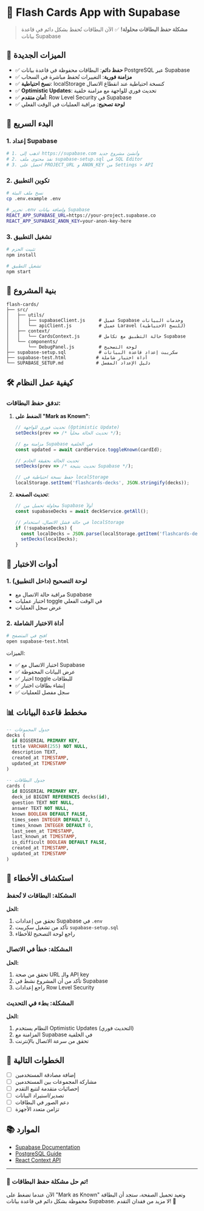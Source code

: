 # 🎴 Flash Cards App with Supabase

> **مشكلة حفظ البطاقات محلولة!** ✅ الآن البطاقات تُحفظ بشكل دائم في قاعدة بيانات Supabase

## 🌟 الميزات الجديدة

- ✅ **حفظ دائم**: البطاقات محفوظة في قاعدة بيانات PostgreSQL عبر Supabase
- ✅ **مزامنة فورية**: التغييرات تُحفظ مباشرة في السحاب
- ✅ **نسخ احتياطية**: localStorage كنسخة احتياطية عند انقطاع الاتصال
- ✅ **Optimistic Updates**: تحديث فوري للواجهة مع مزامنة خلفية
- ✅ **أمان متقدم**: Row Level Security في Supabase
- ✅ **لوحة تصحيح**: مراقبة العمليات في الوقت الفعلي

## 🚀 البدء السريع

### 1. إعداد Supabase

```bash
# 1. اذهب إلى https://supabase.com وأنشئ مشروع جديد
# 2. نفذ محتوى ملف supabase-setup.sql في SQL Editor
# 3. احصل على PROJECT_URL و ANON_KEY من Settings > API
```

### 2. تكوين التطبيق

```bash
# نسخ ملف البيئة
cp .env.example .env

# تحرير .env وإضافة بيانات Supabase
REACT_APP_SUPABASE_URL=https://your-project.supabase.co
REACT_APP_SUPABASE_ANON_KEY=your-anon-key-here
```

### 3. تشغيل التطبيق

```bash
# تثبيت الحزم
npm install

# تشغيل التطبيق
npm start
```

## 📁 بنية المشروع

```
flash-cards/
├── src/
│   ├── utils/
│   │   ├── supabaseClient.js     # عميل Supabase وخدمات البيانات
│   │   └── apiClient.js          # عميل Laravel (للنسخ الاحتياطية)
│   ├── context/
│   │   └── CardsContext.js       # حالة التطبيق مع تكامل Supabase
│   └── components/
│       └── DebugPanel.js         # لوحة التصحيح
├── supabase-setup.sql            # سكريبت إعداد قاعدة البيانات
├── supabase-test.html           # أداة اختبار شاملة
└── SUPABASE_SETUP.md            # دليل الإعداد المفصل
```

## 🛠️ كيفية عمل النظام

### تدفق حفظ البطاقات:

1. **الضغط على "Mark as Known"**:
   ```javascript
   // تحديث فوري للواجهة (Optimistic Update)
   setDecks(prev => /* تحديث الحالة محلياً */);
   
   // مزامنة مع Supabase في الخلفية
   const updated = await cardService.toggleKnown(cardId);
   
   // تحديث الحالة بحقيقة الخادم
   setDecks(prev => /* تحديث بنتيجة Supabase */);
   
   // حفظ نسخة احتياطية في localStorage
   localStorage.setItem('flashcards-decks', JSON.stringify(decks));
   ```

2. **تحديث الصفحة**:
   ```javascript
   // محاولة تحميل من Supabase أولاً
   const supabaseDecks = await deckService.getAll();
   
   // في حالة فشل الاتصال، استخدام localStorage
   if (!supabaseDecks) {
     const localDecks = JSON.parse(localStorage.getItem('flashcards-decks'));
     setDecks(localDecks);
   }
   ```

## 🧪 أدوات الاختبار

### 1. لوحة التصحيح (داخل التطبيق)
- مراقبة حالة الاتصال مع Supabase
- اختبار عمليات toggle في الوقت الفعلي
- عرض سجل العمليات

### 2. أداة الاختبار الشاملة
```bash
# افتح في المتصفح
open supabase-test.html
```

الميزات:
- ✅ اختبار الاتصال مع Supabase
- ✅ عرض البيانات المحفوظة
- ✅ اختبار toggle للبطاقات
- ✅ إنشاء بطاقات اختبار
- ✅ سجل مفصل للعمليات

## 📊 مخطط قاعدة البيانات

```sql
-- جدول المجموعات
decks (
  id BIGSERIAL PRIMARY KEY,
  title VARCHAR(255) NOT NULL,
  description TEXT,
  created_at TIMESTAMP,
  updated_at TIMESTAMP
)

-- جدول البطاقات
cards (
  id BIGSERIAL PRIMARY KEY,
  deck_id BIGINT REFERENCES decks(id),
  question TEXT NOT NULL,
  answer TEXT NOT NULL,
  known BOOLEAN DEFAULT FALSE,
  times_seen INTEGER DEFAULT 0,
  times_known INTEGER DEFAULT 0,
  last_seen_at TIMESTAMP,
  last_known_at TIMESTAMP,
  is_difficult BOOLEAN DEFAULT FALSE,
  created_at TIMESTAMP,
  updated_at TIMESTAMP
)
```

## 🔧 استكشاف الأخطاء

### المشكلة: البطاقات لا تُحفظ
**الحل:**
1. تحقق من إعدادات Supabase في `.env`
2. تأكد من تشغيل سكريبت `supabase-setup.sql`
3. راجع لوحة التصحيح للأخطاء

### المشكلة: خطأ في الاتصال
**الحل:**
1. تحقق من صحة URL والـ API key
2. تأكد من أن المشروع نشط في Supabase
3. راجع إعدادات Row Level Security

### المشكلة: بطء في التحديث
**الحل:**
1. النظام يستخدم Optimistic Updates (التحديث فوري)
2. المزامنة مع Supabase في الخلفية
3. تحقق من سرعة الاتصال بالإنترنت

## 🎯 الخطوات التالية

- [ ] إضافة مصادقة المستخدمين
- [ ] مشاركة المجموعات بين المستخدمين
- [ ] إحصائيات متقدمة لتتبع التقدم
- [ ] تصدير/استيراد البيانات
- [ ] دعم الصور في البطاقات
- [ ] تزامن متعدد الأجهزة

## 📚 الموارد

- [Supabase Documentation](https://supabase.com/docs)
- [PostgreSQL Guide](https://www.postgresql.org/docs/)
- [React Context API](https://reactjs.org/docs/context.html)

---

### 🎉 تم حل مشكلة حفظ البطاقات!

الآن عندما تضغط على "Mark as Known" وتعيد تحميل الصفحة، ستجد أن البطاقة محفوظة بشكل دائم في قاعدة بيانات Supabase. لا مزيد من فقدان التقدم! 🚀

